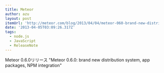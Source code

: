 ```yaml
---
title: Meteor
author: azu
layout: post
itemUrl: 'http://meteor.com/blog/2013/04/04/meteor-060-brand-new-distribution-system-app-packages-npm-integration'
date: '2013-04-05T03:09:26.317Z'
tags:
  - node.js
  - JavaScript
  - ReleaseNote
---
```

Meteor 0.6.0リリース
"Meteor 0.6.0: brand new distribution system, app packages, NPM integration"

